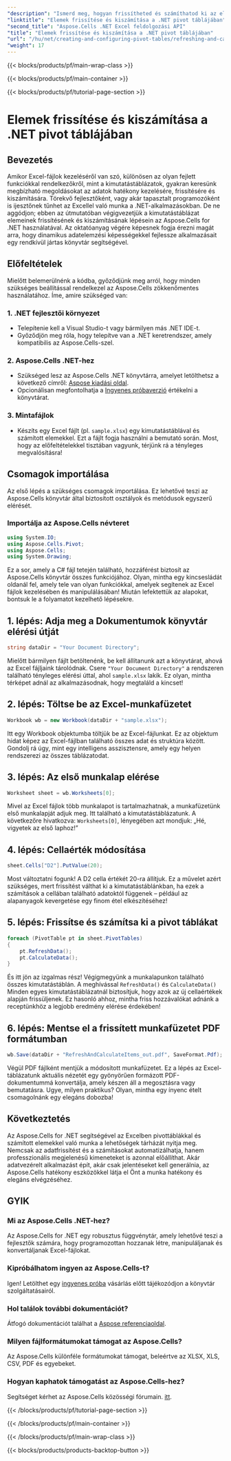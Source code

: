 ```yaml
---
"description": "Ismerd meg, hogyan frissítheted és számíthatod ki az elemeket egy kimutatástáblában az Aspose.Cells for .NET használatával ezzel az átfogó, lépésről lépésre haladó oktatóanyaggal."
"linktitle": "Elemek frissítése és kiszámítása a .NET pivot táblájában"
"second_title": "Aspose.Cells .NET Excel feldolgozási API"
"title": "Elemek frissítése és kiszámítása a .NET pivot táblájában"
"url": "/hu/net/creating-and-configuring-pivot-tables/refreshing-and-calculating-items/"
"weight": 17
---
```


{{< blocks/products/pf/main-wrap-class >}}

{{< blocks/products/pf/main-container >}}

{{< blocks/products/pf/tutorial-page-section >}}

# Elemek frissítése és kiszámítása a .NET pivot táblájában

## Bevezetés
Amikor Excel-fájlok kezeléséről van szó, különösen az olyan fejlett funkciókkal rendelkezőkről, mint a kimutatástáblázatok, gyakran keresünk megbízható megoldásokat az adatok hatékony kezelésére, frissítésére és kiszámítására. Törekvő fejlesztőként, vagy akár tapasztalt programozóként is ijesztőnek tűnhet az Excellel való munka a .NET-alkalmazásokban. De ne aggódjon; ebben az útmutatóban végigvezetjük a kimutatástáblázat elemeinek frissítésének és kiszámításának lépésein az Aspose.Cells for .NET használatával. Az oktatóanyag végére képesnek fogja érezni magát arra, hogy dinamikus adatelemzési képességekkel fejlessze alkalmazásait egy rendkívül jártas könyvtár segítségével.
## Előfeltételek
Mielőtt belemerülnénk a kódba, győződjünk meg arról, hogy minden szükséges beállítással rendelkezel az Aspose.Cells zökkenőmentes használatához. Íme, amire szükséged van:
### 1. .NET fejlesztői környezet
- Telepítenie kell a Visual Studio-t vagy bármilyen más .NET IDE-t.
- Győződjön meg róla, hogy telepítve van a .NET keretrendszer, amely kompatibilis az Aspose.Cells-szel.
### 2. Aspose.Cells .NET-hez
- Szükséged lesz az Aspose.Cells .NET könyvtárra, amelyet letölthetsz a következő címről: [Aspose kiadási oldal](https://releases.aspose.com/cells/net/).
- Opcionálisan megfontolhatja a [Ingyenes próbaverzió](https://releases.aspose.com/) értékelni a könyvtárat.
### 3. Mintafájlok
- Készíts egy Excel fájlt (pl. `sample.xlsx`) egy kimutatástáblával és számított elemekkel. Ezt a fájlt fogja használni a bemutató során.
Most, hogy az előfeltételekkel tisztában vagyunk, térjünk rá a tényleges megvalósításra!
## Csomagok importálása
Az első lépés a szükséges csomagok importálása. Ez lehetővé teszi az Aspose.Cells könyvtár által biztosított osztályok és metódusok egyszerű elérését. 
### Importálja az Aspose.Cells névteret
```csharp
using System.IO;
using Aspose.Cells.Pivot;
using Aspose.Cells;
using System.Drawing;
```
Ez a sor, amely a C# fájl tetején található, hozzáférést biztosít az Aspose.Cells könyvtár összes funkciójához. Olyan, mintha egy kincsesládát oldanál fel, amely tele van olyan funkciókkal, amelyek segítenek az Excel fájlok kezelésében és manipulálásában!
Miután lefektettük az alapokat, bontsuk le a folyamatot kezelhető lépésekre.
## 1. lépés: Adja meg a Dokumentumok könyvtár elérési útját
```csharp
string dataDir = "Your Document Directory";
```
Mielőtt bármilyen fájlt betöltenénk, be kell állítanunk azt a könyvtárat, ahová az Excel fájljaink tárolódnak. Csere `"Your Document Directory"` a rendszeren található tényleges elérési úttal, ahol `sample.xlsx` lakik. Ez olyan, mintha térképet adnál az alkalmazásodnak, hogy megtaláld a kincset!
## 2. lépés: Töltse be az Excel-munkafüzetet
```csharp
Workbook wb = new Workbook(dataDir + "sample.xlsx");
```
Itt egy Workbook objektumba töltjük be az Excel-fájlunkat. Ez az objektum hidat képez az Excel-fájlban található összes adat és struktúra között. Gondolj rá úgy, mint egy intelligens asszisztensre, amely egy helyen rendszerezi az összes táblázatodat.
## 3. lépés: Az első munkalap elérése
```csharp
Worksheet sheet = wb.Worksheets[0];
```
Mivel az Excel fájlok több munkalapot is tartalmazhatnak, a munkafüzetünk első munkalapját adjuk meg. Itt található a kimutatástáblázatunk. A következőre hivatkozva: `Worksheets[0]`, lényegében azt mondjuk: „Hé, vigyetek az első laphoz!”
## 4. lépés: Cellaérték módosítása
```csharp
sheet.Cells["D2"].PutValue(20);
```
Most változtatni fogunk! A D2 cella értékét 20-ra állítjuk. Ez a művelet azért szükséges, mert frissítést válthat ki a kimutatástáblánkban, ha ezek a számítások a cellában található adatoktól függenek – például az alapanyagok kevergetése egy finom étel elkészítéséhez!
## 5. lépés: Frissítse és számítsa ki a pivot táblákat
```csharp
foreach (PivotTable pt in sheet.PivotTables)
{
	pt.RefreshData();
	pt.CalculateData();
}
```
És itt jön az izgalmas rész! Végigmegyünk a munkalapunkon található összes kimutatástáblán. A meghívással `RefreshData()` és `CalculateData()` Minden egyes kimutatástáblázatnál biztosítjuk, hogy azok az új cellaértékek alapján frissüljenek. Ez hasonló ahhoz, mintha friss hozzávalókat adnánk a receptünkhöz a legjobb eredmény elérése érdekében!
## 6. lépés: Mentse el a frissített munkafüzetet PDF formátumban
```csharp
wb.Save(dataDir + "RefreshAndCalculateItems_out.pdf", SaveFormat.Pdf);
```
Végül PDF fájlként mentjük a módosított munkafüzetet. Ez a lépés az Excel-táblázatunk aktuális nézetét egy gyönyörűen formázott PDF-dokumentummá konvertálja, amely készen áll a megosztásra vagy bemutatásra. Ugye, milyen praktikus? Olyan, mintha egy ínyenc ételt csomagolnánk egy elegáns dobozba!
## Következtetés
Az Aspose.Cells for .NET segítségével az Excelben pivottáblákkal és számított elemekkel való munka a lehetőségek tárházát nyitja meg. Nemcsak az adatfrissítést és a számításokat automatizálhatja, hanem professzionális megjelenésű kimeneteket is azonnal előállíthat. Akár adatvezérelt alkalmazást épít, akár csak jelentéseket kell generálnia, az Aspose.Cells hatékony eszközökkel látja el Önt a munka hatékony és elegáns elvégzéséhez.
## GYIK
### Mi az Aspose.Cells .NET-hez?
Az Aspose.Cells for .NET egy robusztus függvénytár, amely lehetővé teszi a fejlesztők számára, hogy programozottan hozzanak létre, manipuláljanak és konvertáljanak Excel-fájlokat.
### Kipróbálhatom ingyen az Aspose.Cells-t?
Igen! Letölthet egy [ingyenes próba](https://releases.aspose.com/) vásárlás előtt tájékozódjon a könyvtár szolgáltatásairól.
### Hol találok további dokumentációt?
Átfogó dokumentációt találhat a [Aspose referenciaoldal](https://reference.aspose.com/cells/net/).
### Milyen fájlformátumokat támogat az Aspose.Cells?
Az Aspose.Cells különféle formátumokat támogat, beleértve az XLSX, XLS, CSV, PDF és egyebeket.
### Hogyan kaphatok támogatást az Aspose.Cells-hez?
Segítséget kérhet az Aspose.Cells közösségi fórumain. [itt](https://forum.aspose.com/c/cells/9).

{{< /blocks/products/pf/tutorial-page-section >}}

{{< /blocks/products/pf/main-container >}}

{{< /blocks/products/pf/main-wrap-class >}}

{{< blocks/products/products-backtop-button >}}